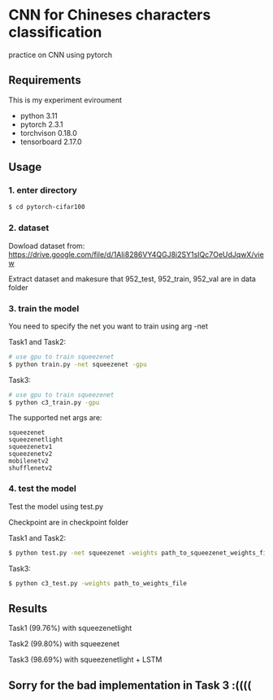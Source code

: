 # CNN for Chineses characters classification

practice on CNN using pytorch

## Requirements

This is my experiment eviroument
- python 3.11
- pytorch 2.3.1
- torchvison 0.18.0
- tensorboard 2.17.0


## Usage

### 1. enter directory
```bash
$ cd pytorch-cifar100
```

### 2. dataset
Dowload dataset from: https://drive.google.com/file/d/1AIi8286VY4QGJ8i2SY1sIQc7OeUdJqwX/view

Extract dataset and makesure that 952_test, 952_train, 952_val are in data folder

### 3. train the model
You need to specify the net you want to train using arg -net

Task1 and Task2:
```bash
# use gpu to train squeezenet
$ python train.py -net squeezenet -gpu
```
Task3:
```bash
# use gpu to train squeezenet
$ python c3_train.py -gpu
```

The supported net args are:
```
squeezenet
squeezenetlight
squeezenetv1
squeezenetv2
mobilenetv2
shufflenetv2
```


### 4. test the model
Test the model using test.py

Checkpoint are in checkpoint folder

Task1 and Task2:
```bash
$ python test.py -net squeezenet -weights path_to_squeezenet_weights_file
```

Task3:
```bash
$ python c3_test.py -weights path_to_weights_file
```

## Results
Task1 (99.76%) with squeezenetlight

Task2 (99.80%) with squeezenet

Task3 (98.69%) with squeezenetlight + LSTM

## Sorry for the bad implementation in Task 3 :((((